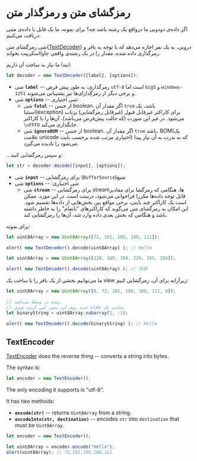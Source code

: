 # رمزگشای متن و رمزگذار متن

اگر داده‌ی دودویی ما درواقع یک رشته باشد چه؟ برای نمونه، ما یک فایل با داده‌ی متنی دریافت می‌کنیم.

شی رمزگشای متن([TextDecoder](https://encoding.spec.whatwg.org/#interface-textdecoder)) درونی، به یک نفر اجازه می‌دهد که با توجه به بافر و رمزگذاری داده شده، مقدار را در یک رشته‌ی واقعی جاوااسکریپت بخواند.

ابتدا ما نیاز به ساخت آن داریم:
```js
let decoder = new TextDecoder([label], [options]);
```

- شی **`label`** -- رمزگذاری، به طور پیش فرض `utf-8` است اما `big5` و `windows-1251` و برخی دیگر از رمزگذارای‌ها نیز پشتیبانی می‌شوند.
- شی **`options`** -- شی اختیاری:
  - شی **`fatal`** -- از جنس boolean. اگر مقدار آن `true` باشد، یک استثنا(exception) برای کاراکتر غیرقابل قبول (غیرقابل رمزگشایی) پرتاب می‌شود. در غیر این صورت (که حالت پیش‌فرض می‌باشد)، آن‌ها را با کاراکتر `\uFFFD` جایگذاری می‌کند.
  - شی **`ignoreBOM`** -- از جنس boolean. اگر مقدار آن `true` باشد، BOM(یک علامت unicode اختیاری مرتب شده برحسب بایت) که به ندرت به آن نیاز پیدا می‌شود را نادیده می‌گیرد.

...و سپس رمزگشایی کنید:

```js
let str = decoder.decode([input], [options]);
```

- شی **`input`** -- برای رمزگشایی (`BufferSource`)منبع
- شی **`options`** -- :شی اختیاری
  - شی **`stream`** -- برای رمزگشایی streamها، هنگامی که رمزگشا برای مقادیر قابل توجه داده‌ها مکررا فراخوانی می‌شود، درست است. در این مورد، ممکن است یک کاراکتر چند بایتی، برخی مواقع بین بخش‌هایی از داده‌ها تقسیم شود. این امکان به رمزگشای متن می‌گوید که کاراکترهای "ناتمام" را به خاطر داشته باشد و هنگامی که بخش بعدی داده وارد شد، آن‌ها را رمزگشایی کند.

برای نمونه:

```js run
let uint8Array = new Uint8Array([72, 101, 108, 108, 111]);

alert( new TextDecoder().decode(uint8Array) ); // Hello
```


```js run
let uint8Array = new Uint8Array([228, 189, 160, 229, 165, 189]);

alert( new TextDecoder().decode(uint8Array) ); // 你好
```

ما می‌توانیم بخشی از یک بافر را با ساخت یک view زیرآرایه برای آن، رمزگشایی کنیم:


```js run
let uint8Array = new Uint8Array([0, 72, 101, 108, 108, 111, 0]);

// رشته در وسط می‌باشد
// جدید روی آن، بدون کپی کردن چیزی view ساخت یک
let binaryString = uint8Array.subarray(1, -1);

alert( new TextDecoder().decode(binaryString) ); // Hello
```

## TextEncoder

[TextEncoder](https://encoding.spec.whatwg.org/#interface-textencoder) does the reverse thing -- converts a string into bytes.

The syntax is:

```js
let encoder = new TextEncoder();
```

The only encoding it supports is "utf-8".

It has two methods:
- **`encode(str)`** -- returns `Uint8Array` from a string.
- **`encodeInto(str, destination)`** -- encodes `str` into `destination` that must be `Uint8Array`.

```js run
let encoder = new TextEncoder();

let uint8Array = encoder.encode("Hello");
alert(uint8Array); // 72,101,108,108,111
```
